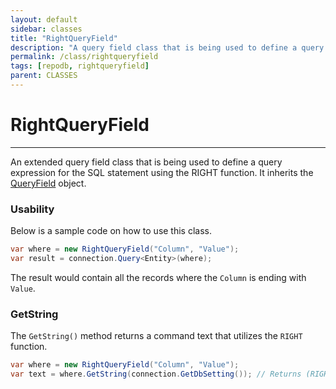 ```yaml
---
layout: default
sidebar: classes
title: "RightQueryField"
description: "A query field class that is being used to define a query expression for the SQL statement using the RIGHT function."
permalink: /class/rightqueryfield
tags: [repodb, rightqueryfield]
parent: CLASSES
---
```


# RightQueryField

---

An extended query field class that is being used to define a query expression for the SQL statement using the RIGHT function. It inherits the [QueryField](/class/queryfield) object.

### Usability

Below is a sample code on how to use this class.

```csharp
var where = new RightQueryField("Column", "Value");
var result = connection.Query<Entity>(where);
```

The result would contain all the records where the `Column` is ending with `Value`.

### GetString

The `GetString()` method returns a command text that utilizes the `RIGHT` function.

```csharp
var where = new RightQueryField("Column", "Value");
var text = where.GetString(connection.GetDbSetting()); // Returns (RIGHT([Column]) = @Column)
```
